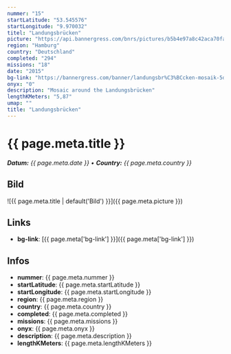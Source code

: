 ```yaml
---
nummer: "15"
startLatitude: "53.545576"
startLongitude: "9.970032"
titel: "Landungsbrücken"
picture: "https://api.bannergress.com/bnrs/pictures/b5b4e97a8c42aca70facc47acb35a5ca"
region: "Hamburg"
country: "Deutschland"
completed: "294"
missions: "18"
date: "2015"
bg-link: "https://bannergress.com/banner/landungsbr%C3%BCcken-mosaik-5dad"
onyx: "0"
description: "Mosaic around the Landungsbrücken"
lengthKMeters: "5,87"
umap: ""
title: "Landungsbrücken"
---
```


# {{ page.meta.title }}
_**Datum:** {{ page.meta.date }} • **Country:** {{ page.meta.country }}_

## Bild
![{{ page.meta.title | default('Bild') }}]({{ page.meta.picture }})

## Links
- **bg-link**: [{{ page.meta['bg-link'] }}]({{ page.meta['bg-link'] }})

## Infos
- **nummer**: {{ page.meta.nummer }}
- **startLatitude**: {{ page.meta.startLatitude }}
- **startLongitude**: {{ page.meta.startLongitude }}
- **region**: {{ page.meta.region }}
- **country**: {{ page.meta.country }}
- **completed**: {{ page.meta.completed }}
- **missions**: {{ page.meta.missions }}
- **onyx**: {{ page.meta.onyx }}
- **description**: {{ page.meta.description }}
- **lengthKMeters**: {{ page.meta.lengthKMeters }}

